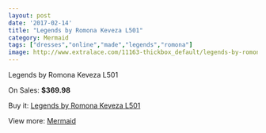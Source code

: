 ```yaml
---
layout: post
date: '2017-02-14'
title: "Legends by Romona Keveza L501"
category: Mermaid
tags: ["dresses","online","made","legends","romona"]
image: http://www.extralace.com/11163-thickbox_default/legends-by-romona-keveza-l501.jpg
---
```

Legends by Romona Keveza L501

On Sales: **$369.98**
<a href="https://www.extralace.com/mermaid/5261-legends-by-romona-keveza-l501.html"><amp-img layout="responsive" width="600" height="600" src="//www.extralace.com/11163-thickbox_default/legends-by-romona-keveza-l501.jpg" alt="Legends by Romona Keveza L501 0" /></a>
<a href="https://www.extralace.com/mermaid/5261-legends-by-romona-keveza-l501.html"><amp-img layout="responsive" width="600" height="600" src="//www.extralace.com/11164-thickbox_default/legends-by-romona-keveza-l501.jpg" alt="Legends by Romona Keveza L501 1" /></a>

Buy it: [Legends by Romona Keveza L501](https://www.extralace.com/mermaid/5261-legends-by-romona-keveza-l501.html "Legends by Romona Keveza L501")

View more: [Mermaid](https://www.extralace.com/5-mermaid "Mermaid")